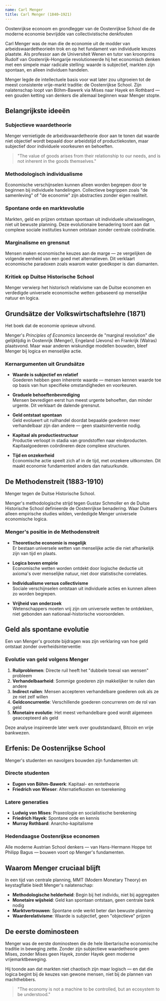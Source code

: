 ```yaml
---
name: Carl Menger
title: Carl Menger (1840–1921)
---
```


Oostenrijkse econoom en grondlegger van de Oostenrijkse School die de moderne economie bevrijdde van collectivistische denkfouten

Carl Menger was de man die de economie uit de modder van arbeidswaardetheorieën trok en op het fundament van individuele keuzes plaatste. Als professor aan de Universiteit Wenen en tutor van kroonprins Rudolf van Oostenrijk-Hongarije revolutioneerde hij het economisch denken met een simpele maar radicale stelling: waarde is subjectief, markten zijn spontaan, en alleen individuen handelen.

Menger legde de intellectuele basis voor wat later zou uitgroeien tot de meest consistente vrije-markt traditie: de Oostenrijkse School. Zijn nalatenschap loopt van Böhm-Bawerk via Mises naar Hayek en Rothbard — een gouden ketting van denkers die allemaal beginnen waar Menger stopte.

## Belangrijkste ideeën

### Subjectieve waardetheorie
Menger vernietigde de arbeidswaardetheorie door aan te tonen dat waarde niet objectief wordt bepaald door arbeidstijd of productiekosten, maar subjectief door individuele voorkeuren en behoeften.

> "The value of goods arises from their relationship to our needs, and is not inherent in the goods themselves."

### Methodologisch individualisme
Economische verschijnselen kunnen alleen worden begrepen door te beginnen bij individuele handelingen. Collectieve begrippen zoals "de samenleving" of "de economie" zijn abstracties zonder eigen realiteit.

### Spontane orde en marktevolutie
Markten, geld en prijzen ontstaan spontaan uit individuele uitwisselingen, niet uit bewuste planning. Deze evolutionaire benadering toont aan dat complexe sociale instituties kunnen ontstaan zonder centrale coördinatie.

### Marginalisme en grensnut
Mensen maken economische keuzes aan de marge — ze vergelijken de volgende eenheid van een goed met alternatieven. Dit verklaart economische paradoxen zoals waarom water goedkoper is dan diamanten.

### Kritiek op Duitse Historische School
Menger verwierp het historisch relativisme van de Duitse economen en verdedigde universele economische wetten gebaseerd op menselijke natuur en logica.

## Grundsätze der Volkswirtschaftslehre (1871)
Het boek dat de economie opnieuw uitvond.

Menger's *Principles of Economics* lanceerde de "marginal revolution" die gelijktijdig in Oostenrijk (Menger), Engeland (Jevons) en Frankrijk (Walras) plaatsvond. Maar waar anderen wiskundige modellen bouwden, bleef Menger bij logica en menselijke actie.

### Kernargumenten uit Grundsätze

- **Waarde is subjectief en relatief**  
  Goederen hebben geen inherente waarde — mensen kennen waarde toe op basis van hun specifieke omstandigheden en voorkeuren.

- **Graduele behoeftenbevrediging**  
  Mensen bevredigen eerst hun meest urgente behoeften, dan minder urgente. Dit verklaart de dalende grensnut.

- **Geld ontstaat spontaan**  
  Geld evolueert uit ruilhandel doordat bepaalde goederen meer verhandelbaar zijn dan andere — geen staatsinterventie nodig.

- **Kapitaal als productiestructuur**  
  Productie verloopt in stadia van grondstoffen naar eindproducten. Kapitaalgoederen coördineren deze complexe structuren.

- **Tijd en onzekerheid**  
  Economische actie speelt zich af in de tijd, met onzekere uitkomsten. Dit maakt economie fundamenteel anders dan natuurkunde.

## De Methodenstreit (1883-1910)
Menger tegen de Duitse Historische School.

Menger's methodologische strijd tegen Gustav Schmoller en de Duitse Historische School definieerde de Oostenrijkse benadering. Waar Duitsers alleen empirische studies wilden, verdedigde Menger universele economische logica.

### Menger's positie in de Methodenstreit

- **Theoretische economie is mogelijk**  
  Er bestaan universele wetten van menselijke actie die niet afhankelijk zijn van tijd en plaats.

- **Logica boven empirie**  
  Economische wetten worden ontdekt door logische deductie uit axioma's over menselijke natuur, niet door statistische correlaties.

- **Individualisme versus collectivisme**  
  Sociale verschijnselen ontstaan uit individuele acties en kunnen alleen zo worden begrepen.

- **Vrijheid van onderzoek**  
  Wetenschappers moeten vrij zijn om universele wetten te ontdekken, niet gebonden aan nationaal-historische vooroordelen.

## Geld als spontane evolutie

Een van Menger's grootste bijdragen was zijn verklaring van hoe geld ontstaat zonder overheidsinterventie:

### Evolutie van geld volgens Menger

1. **Ruilproblemen**: Directe ruil heeft het "dubbele toeval van wensen" probleem
2. **Verhandelbaarheid**: Sommige goederen zijn makkelijker te ruilen dan andere
3. **Indirect ruilen**: Mensen accepteren verhandelbare goederen ook als ze ze niet zelf willen
4. **Geldconcurrentie**: Verschillende goederen concurreren om de rol van geld
5. **Monetaire evolutie**: Het meest verhandelbare goed wordt algemeen geaccepteerd als geld

Deze analyse inspireerde later werk over goudstandaard, Bitcoin en vrije bankwezen.

## Erfenis: De Oostenrijkse School

Menger's studenten en navolgers bouwden zijn fundamenten uit:

### Directe studenten
- **Eugen von Böhm-Bawerk**: Kapitaal- en rentetheorie
- **Friedrich von Wieser**: Alternatiefkosten en toerekening

### Latere generaties
- **Ludwig von Mises**: Praxeologie en socialistische berekening
- **Friedrich Hayek**: Spontane orde en kennis
- **Murray Rothbard**: Anarcho-kapitalisme

### Hedendaagse Oostenrijkse economen
Alle moderne Austrian School denkers — van Hans-Hermann Hoppe tot Philipp Bagus — bouwen voort op Menger's fundamenten.

## Waarom Menger cruciaal blijft

In een tijd van centrale planning, MMT (Modern Monetary Theory) en keystagflatie biedt Menger's nalatenschap:

- **Methodologische helderheid**: Begin bij het individu, niet bij aggregaten
- **Monetaire wijsheid**: Geld kan spontaan ontstaan, geen centrale bank nodig
- **Marktvertrouwen**: Spontane orde werkt beter dan bewuste planning
- **Waarderelativisme**: Waarde is subjectief, geen "objectieve" prijzen

## De eerste dominosteen

Menger was de eerste dominosteen die de hele libertarische economische traditie in beweging zette. Zonder zijn subjectieve waardetheorie geen Mises, zonder Mises geen Hayek, zonder Hayek geen moderne vrijemarktbeweging.

Hij toonde aan dat markten niet chaotisch zijn maar logisch — en dat die logica begint bij de keuzes van gewone mensen, niet bij de plannen van machthebbers.

> "The economy is not a machine to be controlled, but an ecosystem to be understood." 
